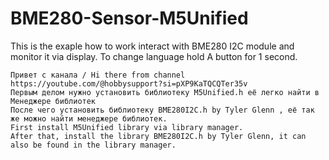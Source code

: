 # BME280-Sensor-M5Unified
This is the exaple how to work interact with BME280 I2C module and monitor it via display. To change language hold A button for 1 second.


    Привет с канала / Hi there from channel  
    https://youtube.com/@hobbysupport?si=pXP9KaTQCQTer35v
    Первым делом нужно установить библиотеку M5Unified.h её легко найти в Менеджере библиотек 
    После чего установить библиотеку BME280I2C.h by Tyler Glenn , её так же можно найти менеджере библиотек.
    First install M5Unified library via library manager. 
    After that, install the library BME280I2C.h by Tyler Glenn, it can also be found in the library manager.
